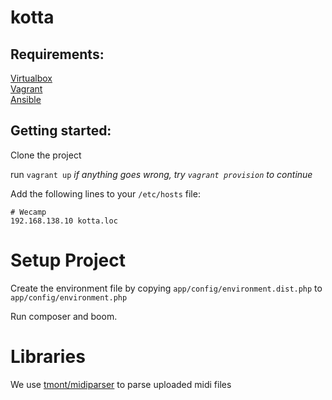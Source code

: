 kotta
=====

Requirements:
----

[Virtualbox](https://www.virtualbox.org/) <br/>
[Vagrant](https://www.vagrantup.com/) <br/>
[Ansible](http://www.ansible.com/home)


Getting started:
----
Clone the project

run `vagrant up`
_if anything goes wrong, try `vagrant provision` to continue_

Add the following lines to your `/etc/hosts` file:

    # Wecamp
    192.168.138.10 kotta.loc


Setup Project
=============

Create the environment file by copying `app/config/environment.dist.php` to `app/config/environment.php`

Run composer and boom.

Libraries
=========

We use [tmont/midiparser](https://github.com/tmont/midiparser) to parse uploaded midi files
